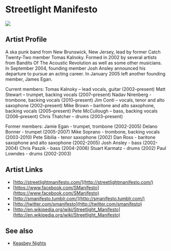 # Streetlight Manifesto

![](../../asssets/artists/Streetlight_Manifesto.png)

## Artist Profile

A ska punk band from New Brunswick, New Jersey, lead by former Catch Twenty-Two member Tomas Kalnoky.
Formed in 2002 by several artists from Bandits Of The Acoustic Revolution as well as some other musicians.
In September 2004, founding member Josh Ansley announced his departure to pursue an acting career.
In January 2005 left another founding member, James Egan.

Current members:
 Tomas Kalnoky – lead vocals, guitar (2002–present)
 Matt Stewart – trumpet, backing vocals (2007–present)
 Nadav Nirenberg - trombone, backing vocals (2010–present)
 Jim Conti – vocals, tenor and alto saxophone (2002–present)
 Mike Brown – baritone and alto saxophone, backing vocals (2005–present)
 Pete McCullough – bass, backing vocals (2006–present)
 Chris Thatcher – drums (2003–present)

Former members:
 Jamie Egan - trumpet, trombone (2002-2005)
 Delano Bonner - trumpet (2005-2007)
 Mike Soprano - trombone, backing vocals (2003-2010)
 Pete Sibilia - tenor saxophone (2002)
 Dan Ross - baritone saxophone and alto saxophone (2002-2005)
 Josh Ansley - bass (2002-2004)
 Chris Paszik - bass (2004-2006)
 Stuart Karmatz - drums (2002)
 Paul Lowndes - drums (2002-2003)

## Artist Links

- [http://streetlightmanifesto.com/](http://streetlightmanifesto.com/)
- [https://www.facebook.com/SManifesto](https://www.facebook.com/SManifesto)
- [http://smanifesto.tumblr.com/](http://smanifesto.tumblr.com/)
- [http://twitter.com/smanifesto](http://twitter.com/smanifesto)
- [http://en.wikipedia.org/wiki/Streetlight_Manifesto](http://en.wikipedia.org/wiki/Streetlight_Manifesto)


## See also

- [Keasbey Nights](Streetlight_Manifesto-Keasbey_Nights.md)
